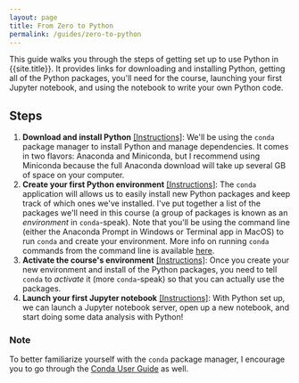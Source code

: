 ```yaml
---
layout: page
title: From Zero to Python
permalink: /guides/zero-to-python
---
```


This guide walks you through the steps of getting set up to use Python in
{{site.title}}. It provides links for downloading and installing Python, getting
all of the Python packages, you'll need for the course, launching your first
Jupyter notebook, and using the notebook to write your own Python code.

## Steps

1. **Download and install Python** [[Instructions]](/resources/setup): We'll be
   using the `conda` package manager to install Python and manage dependencies.
   It comes in two flavors: Anaconda and Miniconda, but I recommend using
   Miniconda because the full Anaconda download will take up several GB of space
   on your computer.
1. **Create your first Python environment**
   [[Instructions]](guides/conda#creating-your-initial-environment):
   The `conda` application will allows us to easily install new Python packages
   and keep track of which ones we've installed. I've put together a list of the
   packages we'll need in this course (a group of packages is known as an
   _environment_ in `conda`-speak). Note that you'll be using the command line (either
   the Anaconda Prompt in Windows or Terminal app in MacOS) to run `conda` and
   create your environment. More info on running `conda` commands from the command line
   is available [here](guides/conda#starting-and-running-conda).
1. **Activate the course's environment**
   [[Instructions]](guides/conda#activating-your-environment):
   Once you create your new environment and install of the Python packages, you
   need to tell `conda` to _activate_ it (more `conda`-speak) so that you can
   actually use the packages.
1. **Launch your first Jupyter notebook** [[Instructions]](guides/jupyter#launching-a-jupyter-notebook): With Python set up, we can launch a Jupyter notebook
   server, open up a new notebook, and start doing some data analysis with Python!

### Note

To better familiarize yourself with the `conda` package manager, I encourage
you to go through the [Conda User Guide](guides/conda) as well.
